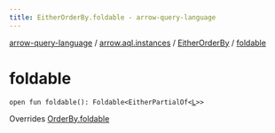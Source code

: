 ```yaml
---
title: EitherOrderBy.foldable - arrow-query-language
---
```


[arrow-query-language](../../index.html) / [arrow.aql.instances](../index.html) / [EitherOrderBy](index.html) / [foldable](./foldable.html)

# foldable

`open fun foldable(): Foldable<EitherPartialOf<`[`L`](index.html#L)`>>`

Overrides [OrderBy.foldable](../../arrow.aql/-order-by/foldable.html)

